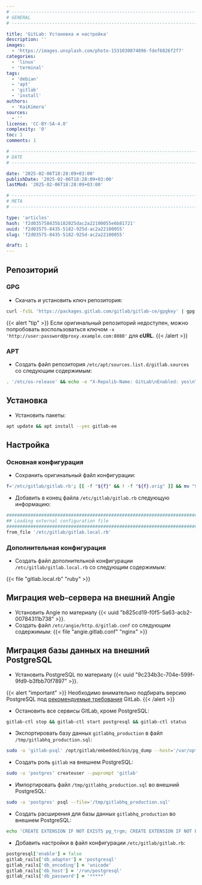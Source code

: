 ```yaml
---
# -------------------------------------------------------------------------------------------------------------------- #
# GENERAL
# -------------------------------------------------------------------------------------------------------------------- #

title: 'GitLab: Установка и настройка'
description: ''
images:
  - 'https://images.unsplash.com/photo-1531030874896-fdef6826f2f7'
categories:
  - 'linux'
  - 'terminal'
tags:
  - 'debian'
  - 'apt'
  - 'gitlab'
  - 'install'
authors:
  - 'KaiKimera'
sources:
  - ''
license: 'CC-BY-SA-4.0'
complexity: '0'
toc: 1
comments: 1

# -------------------------------------------------------------------------------------------------------------------- #
# DATE
# -------------------------------------------------------------------------------------------------------------------- #

date: '2025-02-06T18:28:09+03:00'
publishDate: '2025-02-06T18:28:09+03:00'
lastMod: '2025-02-06T18:28:09+03:00'

# -------------------------------------------------------------------------------------------------------------------- #
# META
# -------------------------------------------------------------------------------------------------------------------- #

type: 'articles'
hash: 'f2d035758435b182025dac2a22100055e6b81721'
uuid: 'f2d03575-8435-5182-925d-ac2a22100055'
slug: 'f2d03575-8435-5182-925d-ac2a22100055'

draft: 1
---
```




<!--more-->

## Репозиторий

### GPG

- Скачать и установить ключ репозитория:

```bash
curl -fsSL 'https://packages.gitlab.com/gitlab/gitlab-ce/gpgkey' | gpg --dearmor -o '/etc/apt/keyrings/gitlab.gpg'
```

{{< alert "tip" >}}
Если оригинальный репозиторий недоступен, можно попробовать воспользоваться ключом `-x 'http://user:password@proxy.example.com:8080'` для **cURL**.
{{< /alert >}}

### APT

- Создать файл репозитория `/etc/apt/sources.list.d/gitlab.sources` со следующим содержимым:

```bash
. '/etc/os-release' && echo -e "X-Repolib-Name: GitLab\nEnabled: yes\nTypes: deb\nURIs: https://packages.gitlab.com/gitlab/gitlab-ee/${ID}\n#URIs: https://mirror.yandex.ru/mirrors/packages.gitlab.com/gitlab/gitlab-ce\nSuites: ${VERSION_CODENAME}\nComponents: main\nArchitectures: $( dpkg --print-architecture )\nSigned-By: /etc/apt/keyrings/gitlab.gpg\n" | tee '/etc/apt/sources.list.d/gitlab.sources' > '/dev/null'
```

## Установка

- Установить пакеты:

```bash
apt update && apt install --yes gitlab-ee
```

## Настройка

### Основная конфигурация

- Сохранить оригинальный файл конфигурации:

```bash
f='/etc/gitlab/gitlab.rb'; [[ -f "${f}" && ! -f "${f}.orig" ]] && mv "${f}" "${f}.orig"
```

- Добавить в конец файла `/etc/gitlab/gitlab.rb` следующую информацию:

```ruby
#################################################################################
## Loading external configuration file
#################################################################################
from_file '/etc/gitlab/gitlab.local.rb'
```

### Дополнительная конфигурация

- Создать файл дополнительной конфигурации `/etc/gitlab/gitlab.local.rb` со следующим содержимым:

{{< file "gitlab.local.rb" "ruby" >}}

## Миграция web-сервера на внешний Angie

- Установить Angie по материалу {{< uuid "b825cd19-f0f5-5a63-acb2-00784311b738" >}}.
- Создать файл `/etc/angie/http.d/gitlab.conf` со следующим содержимым:
{{< file "angie.gitlab.conf" "nginx" >}}

## Миграция базы данных на внешний PostgreSQL

- Установить PostgreSQL по материалу {{< uuid "9c234b3c-704e-599f-9fd9-b3fbb70f7897" >}}.

{{< alert "important" >}}
Необходимо внимательно подбирать версию PostgreSQL под [рекомендуемые требования](https://docs.gitlab.com/install/requirements/#postgresql) GitLab.
{{< /alert >}}

- Остановить все сервисы GitLab, кроме PostgreSQL:

```bash
gitlab-ctl stop && gitlab-ctl start postgresql && gitlab-ctl status
```

- Экспортировать базу данных `gitlabhq_production` в файл `/tmp/gitlabhq_production.sql`:

```bash
sudo -u 'gitlab-psql' /opt/gitlab/embedded/bin/pg_dump --host='/var/opt/gitlab/postgresql' --username='gitlab-psql' --dbname='gitlabhq_production' --clean --create --file='/tmp/gitlabhq_production.sql'
```

- Создать роль `gitlab` на внешнем PostgreSQL:

```bash
sudo -u 'postgres' createuser --pwprompt 'gitlab'
```

- Импортировать файл `/tmp/gitlabhq_production.sql` во внешний PostgreSQL:

```bash
sudo -u 'postgres' psql --file='/tmp/gitlabhq_production.sql'
```

- Создать расширения для базы данных `gitlabhq_production` во внешнем PostgreSQL:

```bash
echo 'CREATE EXTENSION IF NOT EXISTS pg_trgm; CREATE EXTENSION IF NOT EXISTS btree_gist; CREATE EXTENSION IF NOT EXISTS plpgsql;' | sudo -u 'postgres' psql 'gitlabhq_production'
```

- Добавить настройки в файл конфигурации `/etc/gitlab/gitlab.rb`:

```ruby
postgresql['enable'] = false
gitlab_rails['db_adapter'] = 'postgresql'
gitlab_rails['db_encoding'] = 'unicode'
gitlab_rails['db_host'] = '/run/postgresql'
gitlab_rails['db_password'] = '*****'
```
